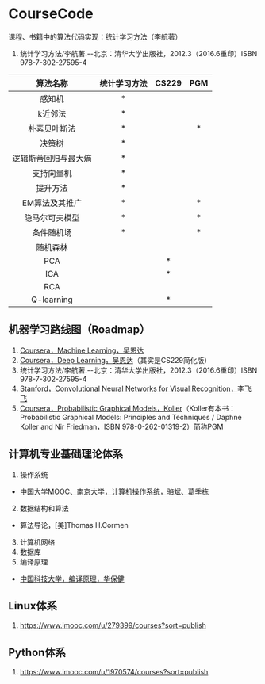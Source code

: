 # CourseCode
课程、书籍中的算法代码实现：统计学习方法（李航著）

1. 统计学习方法/李航著.--北京：清华大学出版社，2012.3（2016.6重印）ISBN 978-7-302-27595-4


|  算法名称  |统计学习方法|CS229|PGM|
|:---------:|:---------:|:---:|:-:|
|感知机|*| |
|k近邻法|*| |
|朴素贝叶斯法|*| |*|
|决策树|*| |
|逻辑斯蒂回归与最大熵|*| |
|支持向量机|*| |
|提升方法|*| |
|EM算法及其推广|*| |*|
|隐马尔可夫模型|*| |*|
|条件随机场|*| |*|
|随机森林| | |
|PCA| |*|
|ICA| |*|
|RCA| | |
|Q-learning| |*|

## 机器学习路线图（Roadmap）
1. [Coursera，Machine Learning，吴恩达](https://www.coursera.org/learn/machine-learning)
2. [Coursera，Deep Learning，吴恩达](https://www.coursera.org/specializations/deep-learning)（其实是CS229简化版）
3. 统计学习方法/李航著.--北京：清华大学出版社，2012.3（2016.6重印）ISBN 978-7-302-27595-4
4. [Stanford，Convolutional Neural Networks for Visual Recognition，李飞飞](http://cs231n.stanford.edu/)
5. [Coursera，Probabilistic Graphical Models，Koller](https://www.coursera.org/specializations/probabilistic-graphical-models)（Koller有本书：Probabilistic Graphical Models: Principles and Techniques / Daphne Koller and Nir Friedman，ISBN 978-0-262-01319-2）简称PGM

## 计算机专业基础理论体系
1. 操作系统
- [中国大学MOOC、南京大学，计算机操作系统，骆斌、葛季栋](https://www.icourse163.org/course/NJU-1001571004?tid=1001877005)
2. 数据结构和算法
- 算法导论，[美]Thomas H.Cormen
3. 计算机网络
4. 数据库
5. 编译原理
- [中国科技大学，编译原理，华保健](https://www.youtube.com/playlist?list=PLe68gYG2zUeXCCJBewCrWYCKGQc24ialj)

## Linux体系
1. https://www.imooc.com/u/279399/courses?sort=publish

## Python体系
1. https://www.imooc.com/u/1970574/courses?sort=publish
